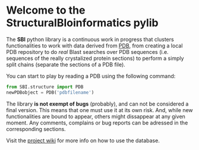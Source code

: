 # Welcome to the StructuralBIoinformatics pylib

The **SBI** python library is a continuous work in progress that clusters functionalities to work with data derived from [PDB][1], from creating a local PDB repository to do _real_ Blast searches over PDB sequences (i.e. sequences of the really crystalized protein sections) to perform a simply split chains (separate the sections of a PDB file).

You can start to play by reading a PDB using the following command:

```python
from SBI.structure import PDB
newPDBobject = PDB('pdbfilename')
```

The library **is not exempt of bugs** (probably), and can not be considered a final version. This means that one must use it at its own risk. And, while new functionalities are bound to appear, others might dissappear at any given moment. Any comments, complains or bug reports can be adressed in the corresponding sections.

Visit the [project wiki][2] for more info on how to use the database.

[1]: http://www.pdb.org/
[2]: https://bitbucket.org/jaumebonet/SBI/wiki

